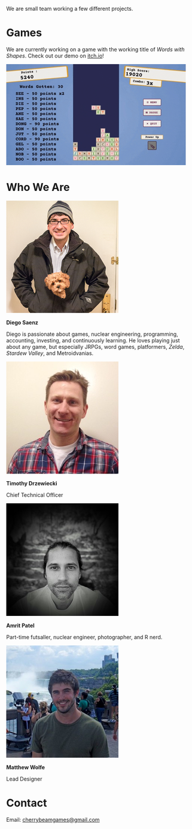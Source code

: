 We are small team working a few different projects.

# Games

We are currently working on a game with the working title of *Words with Shapes*.
Check out our demo on [itch.io](https://cherrybeam.itch.io/words-with-shapes!)!

![Words with Shapes gameplay](/assets/images/words-with-shapes.gif)

# Who We Are

![Portrait of Diego](/assets/images/diego.jpeg)  

**Diego Saenz**  

Diego is passionate about games, nuclear engineering, programming, accounting, investing, and continuously learning. He loves playing just about any game, but especially JRPGs, word games, platformers, *Zelda*, *Stardew Valley*, and Metroidvanias.  

![Portrait of Tim](/assets/images/tim.jpeg)

**Timothy Drzewiecki**  

Chief Technical Officer

![Portrait of Amrit](/assets/images/amrit.jpeg)  

**Amrit Patel**  

Part-time futsaller, nuclear engineer, photographer, and R nerd.

![Portrait of Matt](/assets/images/matt.jpeg)

**Matthew Wolfe**  

Lead Designer

# Contact

Email: [cherrybeamgames@gmail.com](mailto:cherrybeamgames@gmail.com)
